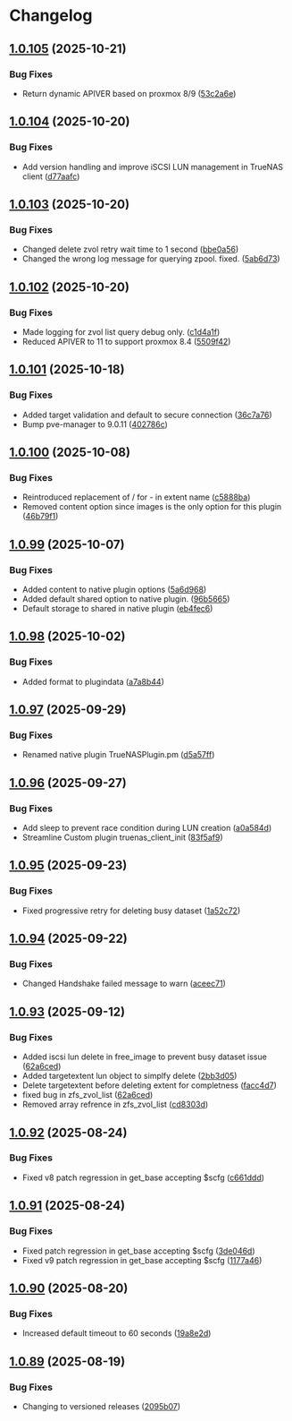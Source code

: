 # Changelog

## [1.0.105](https://github.com/boomshankerx/proxmox-truenas/compare/v1.0.104...v1.0.105) (2025-10-21)


### Bug Fixes

* Return dynamic APIVER based on proxmox 8/9 ([53c2a6e](https://github.com/boomshankerx/proxmox-truenas/commit/53c2a6ea6fa1bd436b583bffed401fbe8a9f3bed))

## [1.0.104](https://github.com/boomshankerx/proxmox-truenas/compare/v1.0.103...v1.0.104) (2025-10-20)


### Bug Fixes

* Add version handling and improve iSCSI LUN management in TrueNAS client ([d77aafc](https://github.com/boomshankerx/proxmox-truenas/commit/d77aafc932dd0c3d68afff058732f6db8b78dd11))

## [1.0.103](https://github.com/boomshankerx/proxmox-truenas/compare/v1.0.102...v1.0.103) (2025-10-20)


### Bug Fixes

* Changed delete zvol retry wait time to 1 second ([bbe0a56](https://github.com/boomshankerx/proxmox-truenas/commit/bbe0a56118a39e6f1f80b638e84e1b81ac2e8da2))
* Changed the wrong log message for querying zpool. fixed. ([5ab6d73](https://github.com/boomshankerx/proxmox-truenas/commit/5ab6d73a7ecbb0d79b532a489dbabc8767922809))

## [1.0.102](https://github.com/boomshankerx/proxmox-truenas/compare/v1.0.101...v1.0.102) (2025-10-20)


### Bug Fixes

* Made logging for zvol list query debug only. ([c1d4a1f](https://github.com/boomshankerx/proxmox-truenas/commit/c1d4a1f923fac63191b679537c8ee64e7975aec8))
* Reduced APIVER to 11 to support proxmox 8.4 ([5509f42](https://github.com/boomshankerx/proxmox-truenas/commit/5509f423ae733a64a2f65db548725b7f3edce042))

## [1.0.101](https://github.com/boomshankerx/proxmox-truenas/compare/v1.0.100...v1.0.101) (2025-10-18)


### Bug Fixes

* Added target validation and default to secure connection ([36c7a76](https://github.com/boomshankerx/proxmox-truenas/commit/36c7a766d26e3c8a58a8548ed3b09e686e4f5563))
* Bump pve-manager to 9.0.11 ([402786c](https://github.com/boomshankerx/proxmox-truenas/commit/402786c304e7867c6d830894c7839cc776c9fca4))

## [1.0.100](https://github.com/boomshankerx/proxmox-truenas/compare/v1.0.99...v1.0.100) (2025-10-08)


### Bug Fixes

* Reintroduced replacement of / for - in extent name ([c5888ba](https://github.com/boomshankerx/proxmox-truenas/commit/c5888ba561799a06a87870dd1325fe78c64f2806))
* Removed content option since images is the only option for this plugin ([46b79f1](https://github.com/boomshankerx/proxmox-truenas/commit/46b79f18fd376ee963f3444635ac3cdeec6c8ec4))

## [1.0.99](https://github.com/boomshankerx/proxmox-truenas/compare/v1.0.98...v1.0.99) (2025-10-07)


### Bug Fixes

* Added content to native plugin options ([5a6d968](https://github.com/boomshankerx/proxmox-truenas/commit/5a6d96807a1e4f4106322c04763f754c837be764))
* Added default shared option to native plugin. ([96b5665](https://github.com/boomshankerx/proxmox-truenas/commit/96b5665885040d3fa091321bc621d8ddfb46fdd3))
* Default storage to shared in native plugin ([eb4fec6](https://github.com/boomshankerx/proxmox-truenas/commit/eb4fec64aa1f1593dd27f029753b80ff13fc7a3b))

## [1.0.98](https://github.com/boomshankerx/proxmox-truenas/compare/v1.0.97...v1.0.98) (2025-10-02)


### Bug Fixes

* Added format to plugindata ([a7a8b44](https://github.com/boomshankerx/proxmox-truenas/commit/a7a8b4431dfcb9694c047772a7a851a618f94a41))

## [1.0.97](https://github.com/boomshankerx/proxmox-truenas/compare/v1.0.96...v1.0.97) (2025-09-29)


### Bug Fixes

* Renamed native plugin TrueNASPlugin.pm ([d5a57ff](https://github.com/boomshankerx/proxmox-truenas/commit/d5a57ff294d550d35dfa292330882d9d85b0e73e))

## [1.0.96](https://github.com/boomshankerx/proxmox-truenas/compare/v1.0.95...v1.0.96) (2025-09-27)


### Bug Fixes

* Add sleep to prevent race condition during LUN creation ([a0a584d](https://github.com/boomshankerx/proxmox-truenas/commit/a0a584d9cde8854293e5407338b9792a1b0de343))
* Streamline Custom plugin truenas_client_init ([83f5af9](https://github.com/boomshankerx/proxmox-truenas/commit/83f5af902ccbe7b04c46664edcfb025ed60b0980))

## [1.0.95](https://github.com/boomshankerx/proxmox-truenas/compare/v1.0.94...v1.0.95) (2025-09-23)


### Bug Fixes

* Fixed progressive retry for deleting busy dataset ([1a52c72](https://github.com/boomshankerx/proxmox-truenas/commit/1a52c72ac4be0d58b190d0e4e191f841c315a786))

## [1.0.94](https://github.com/boomshankerx/proxmox-truenas/compare/v1.0.93...v1.0.94) (2025-09-22)


### Bug Fixes

* Changed Handshake failed message to warn ([aceec71](https://github.com/boomshankerx/proxmox-truenas/commit/aceec71011bb450043669947208fb99b26d6a4ab))

## [1.0.93](https://github.com/boomshankerx/proxmox-truenas/compare/v1.0.92...v1.0.93) (2025-09-12)


### Bug Fixes

* Added iscsi lun delete in free_image to prevent busy dataset issue ([62a6ced](https://github.com/boomshankerx/proxmox-truenas/commit/62a6ced64badddc2b6fc0da75226b25fc2a10fed))
* Added targetextent lun object to simplfy delete ([2bb3d05](https://github.com/boomshankerx/proxmox-truenas/commit/2bb3d0503456bc1e57859746127ed929e1a397ef))
* Delete targetextent before deleting extent for completness ([facc4d7](https://github.com/boomshankerx/proxmox-truenas/commit/facc4d75a4ef8db34f199c1d3623f7339c64333e))
* fixed bug in zfs_zvol_list ([62a6ced](https://github.com/boomshankerx/proxmox-truenas/commit/62a6ced64badddc2b6fc0da75226b25fc2a10fed))
* Removed array refrence in zfs_zvol_list ([cd8303d](https://github.com/boomshankerx/proxmox-truenas/commit/cd8303d469ba0b73f75a20ace1879bf9ab29f2f4))

## [1.0.92](https://github.com/boomshankerx/proxmox-truenas/compare/v1.0.91...v1.0.92) (2025-08-24)


### Bug Fixes

* Fixed v8 patch regression in get_base accepting $scfg ([c661ddd](https://github.com/boomshankerx/proxmox-truenas/commit/c661ddd905774fdbff8ed955289e966f42a1f7d4))

## [1.0.91](https://github.com/boomshankerx/proxmox-truenas/compare/v1.0.90...v1.0.91) (2025-08-24)


### Bug Fixes

* Fixed patch regression in get_base accepting $scfg ([3de046d](https://github.com/boomshankerx/proxmox-truenas/commit/3de046d8513b677ce4d39a4a4ef451446cf5c5da))
* Fixed v9 patch regression in get_base accepting $scfg ([1177a46](https://github.com/boomshankerx/proxmox-truenas/commit/1177a4658203d1389b437176847df4f62b6009bc))

## [1.0.90](https://github.com/boomshankerx/proxmox-truenas/compare/v1.0.89...v1.0.90) (2025-08-20)


### Bug Fixes

* Increased default timeout to 60 seconds ([19a8e2d](https://github.com/boomshankerx/proxmox-truenas/commit/19a8e2d0d8048fa5d6a5d99c49cfb6ac8d43d3f6))

## [1.0.89](https://github.com/boomshankerx/proxmox-truenas/compare/v1.0.88...v1.0.89) (2025-08-19)


### Bug Fixes

* Changing to versioned releases ([2095b07](https://github.com/boomshankerx/proxmox-truenas/commit/2095b07dd08e17c9790649aeb80715b280031837))
